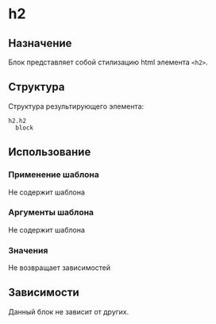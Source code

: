 # h2

## Назначение

Блок представляет собой стилизацию html элемента `<h2>`.

## Структура

Структура результирующего элемента:

    h2.h2
      block

## Использование

### Применение шаблона

Не содержит шаблона

### Аргументы шаблона

Не содержит шаблона

### Значения

Не возвращает зависимостей

## Зависимости

Данный блок не зависит от других.